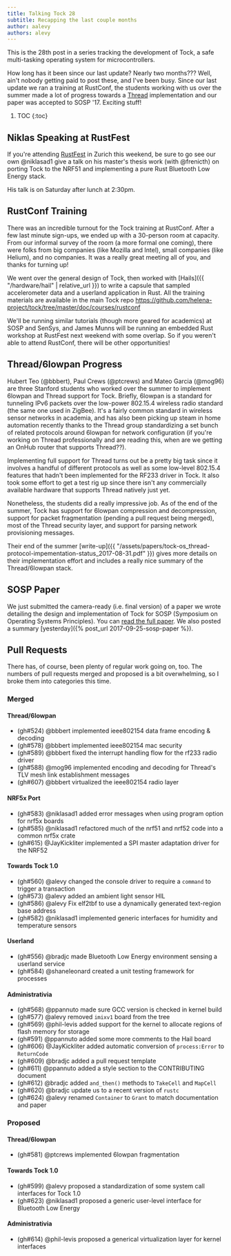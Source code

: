 ```yaml
---
title: Talking Tock 28
subtitle: Recapping the last couple months
author: aalevy
authors: alevy
---
```


This is the 28th post in a series tracking the development of Tock, a
safe multi-tasking operating system for microcontrollers.

How long has it been since our last update? Nearly two months??? Well, ain't
nobody getting paid to post these, and I've been busy. Since our last update we
ran a training at RustConf, the students working with us over the summer made a
lot of progress towards a [Thread](http://threadgroup.org) implementation and
our paper was accepted to SOSP '17. Exciting stuff!

1. TOC
{:toc}

## Niklas Speaking at RustFest

If you're attending [RustFest](http://zurich.rustfest.eu/) in Zurich this weekend, be sure to go see our
own @niklasad1 give a talk on his master's thesis work (with @frenicth) on
porting Tock to the NRF51 and implementing a pure Rust Bluetooth Low Energy
stack.

His talk is on Saturday after lunch at 2:30pm.

## RustConf Training

There was an incredible turnout for the Tock training at RustConf. After a few
last minute sign-ups, we ended up with a 30-person room at capacity. From our
informal survey of the room (a more formal one coming), there were folks from
big companies (like Mozilla and Intel), small companies (like Helium), and no
companies. It was a really great meeting all of you, and thanks for turning
up!

We went over the general design of Tock, then worked with [Hails]({{
  "/hardware/hail" | relative_url }}) to write a capsule that sampled
accelerometer data and a userland application in Rust. All the training
materials are available in the main Tock repo
<https://github.com/helena-project/tock/tree/master/doc/courses/rustconf>

We'll be running similar tutorials (though more geared for academics) at SOSP
and SenSys, and James Munns will be running an embedded Rust workshop at
RustFest next weekend with some overlap. So if you weren't able to attend
RustConf, there will be other opportunities!

## Thread/6lowpan Progress

Hubert Teo (@bbbert), Paul Crews (@ptcrews) and Mateo Garcia (@mog96) are three
Stanford students who worked over the summer to implement 6lowpan and Thread
support for Tock. Briefly, 6lowpan is a standard for tunneling IPv6 packets
over the low-power 802.15.4 wireless radio standard (the same one used in
ZigBee). It's a fairly common standard in wireless sensor networks in
academia, and has also been picking up steam in home automation recently
thanks to the Thread group standardizing a set bunch of related protocols
around 6lowpan for network configuration (if you're working on Thread
professionally and are reading this, when are we getting an OnHub router that
supports Thread??).

Implementing full support for Thread turns out be a pretty big task
since it involves a handful of different protocols as well as some low-level
802.15.4 features that hadn't been implemented for the RF233 driver in Tock. It
also took some effort to get a test rig up since there isn't any commercially
available hardware that supports Thread natively just yet.

Nonetheless, the students did a really impressive job. As of the end of the
summer, Tock has support for 6lowpan compression and decompression, support for
packet fragmentation (pending a pull request being merged), most of the Thread
security layer, and support for parsing network provisioning messages.

Their end of the summer [write-up]({{
  "/assets/papers/tock-os_thread-protocol-impementation-status_2017-08-31.pdf"
  }}) gives more details on their implementation effort and includes a really
nice summary of the Thread/6lowpan stack.

## SOSP Paper

We just submitted the camera-ready (i.e. final version) of a paper we wrote
detailing the design and implementation of Tock for SOSP (Symposium on
Operating Systems Principles). You can [read the full
paper](/assets/papers/tock-sosp2017.pdf). We also posted a summary
[yesterday]({% post_url 2017-09-25-sosp-paper %}).

## Pull Requests

There has, of course, been plenty of regular work going on, too. The numbers of
pull requests merged and proposed is a bit overwhelming, so I broke them into
categories this time.

### Merged

#### Thread/6lowpan

  * (gh#524) @bbbert implemented ieee802154 data frame encoding & decoding
  * (gh#578) @bbbert implemented ieee802154 mac security
  * (gh#589) @bbbert fixed the interrupt handling flow for the rf233 radio driver
  * (gh#588) @mog96 implemented encoding and decoding for Thread's TLV mesh link establishment messages
  * (gh#607) @bbbert virtualized the ieee802154 radio layer

#### NRF5x Port

  * (gh#583) @niklasad1 added error messages when using program option for nrf5x boards
  * (gh#585) @niklasad1 refactored much of the nrf51 and nrf52 code into a common nrf5x crate
  * (gh#615) @JayKickliter implemented a SPI master adaptation driver for the NRF52

#### Towards Tock 1.0

  * (gh#560) @alevy changed the console driver to require a `command` to trigger a transaction
  * (gh#573) @alevy added an ambient light sensor HIL
  * (gh#586) @alevy Fix elf2tbf to use a dynamically generated text-region base address
  * (gh#582) @niklasad1 implemented generic interfaces for humidity and temperature sensors

#### Userland

  * (gh#556) @bradjc made Bluetooth Low Energy environment sensing a userland service
  * (gh#584) @shaneleonard created a unit testing framework for processes

#### Administrativia

  * (gh#568) @ppannuto made sure GCC version is checked in kernel build
  * (gh#577) @alevy removed `imixv1` board from the tree
  * (gh#569) @phil-levis added support for the kernel to allocate regions of flash memory for storage
  * (gh#591) @ppannuto added some more comments to the Hail board
  * (gh#606) @JayKickliter added automatic conversion of `process:Error` to `ReturnCode`
  * (gh#609) @bradjc added a pull request template
  * (gh#611) @ppannuto added a style section to the CONTRIBUTING document
  * (gh#612) @bradjc added `and_then()` methods to `TakeCell` and `MapCell`
  * (gh#620) @bradjc update us to a recent version of `rustc`
  * (gh#624) @alevy renamed `Container` to `Grant` to match documentation and paper

### Proposed

#### Thread/6lowpan

  * (gh#581) @ptcrews implemented 6lowpan fragmentation

#### Towards Tock 1.0

  * (gh#599) @alevy proposed a standardization of some system call interfaces for Tock 1.0
  * (gh#623) @niklasad1 proposed a generic user-level interface for Bluetooth Low Energy

#### Administrativia

  * (gh#614) @phil-levis proposed a generical virtualization layer for kernel interfaces

